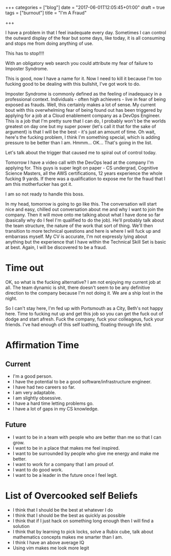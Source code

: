 +++
categories = ["blog"]
date = "2017-06-01T12:05:45+01:00"
draft = true
tags = ["burnout"]
title = "I'm A Fraud"

+++

I have a problem in that I feel inadequate every day. Sometimes I can control the outward display of the fear but some days, like today, it is all consuming and stops me from doing anything of use.

This has to stop!!!!

With an obligatory web search you could attribute my fear of failure to Imposter Syndrome.

This is good, now I have a name for it. Now I need to kill it because I'm too fucking good to be dealing with this bullshit, I've got work to do.

Imposter Syndrome is commonly defined as the feeling of inadequacy in a professional context. Individuals - often high achievers - live in fear of being exposed as frauds. Well, this certainly makes a lot of sense. My current bout with this overwhelming fear of being found out has been triggered by applying for a job at a Cloud enablement company as a DevOps Engineer. This is a job that I'm pretty sure that I can do, I probably won't be the worlds greatest on day one but my super power (let's call it that for the sake of argument) is that I will be the best - it's just an amount of time. Oh wait, here's the fucking problem, I think I'm something special, which is adding pressure to be better than I am. Hmmm... OK... That's going in the list. 

Let's talk about the trigger that caused me to spiral out of control today.

Tomorrow I have a video call with the DevOps lead at the company I'm applying for. This guys is super legit on paper - CS undergrad, Cognitive Science Masters, all the AWS certifications, 12 years experience the whole fucking 9 yards. If there was a qualification to expose me for the fraud that I am this motherfucker has got it. 

I am so not ready to handle this boss.

In my head, tomorrow is going to go like this. The conversation will start nice and easy, chilled out conversation about me and why I want to join the company. Then it will move onto me talking about what I have done so far (basically why do I feel I'm qualified to do the job). He'll probably talk about the team structure, the nature of the work that sort of thing. We'll then transition to more technical questions and here is where I will fuck up and embarrass myself. My CV is accurate, I'm not expressly lying about anything but the experience that I have within the Technical Skill Set is basic at best. Again, I will be discovered to be a fraud.

# Time out

OK, so what is the fucking alternative? I am not enjoying my current job at all. The team dynamic is shit, there doesn't seem to be any definitive direction to the company because I'm not doing it. We are a ship lost in the night.

So I can't stay here, I'm fed up with Portsmouth as a City, Beth's not happy here. Time to fucking nut up and get this job so you can get the fuck out of dodge and start afresh. Fuck the company, fuck your colleageus, fuck your friends. I've had enough of this self loathing, floating through life shit.

# Affirmation Time

## Current
- I'm a good person.
- I have the potential to be a good software/infrastructure engineer.
- I have had two careers so far.
- I am very adaptable.
- I am slightly obsessive.
- I have a hard time letting problems go.
- I have a lot of gaps in my CS knowledge.

## Future
- I want to be in a team with people who are better than me so that I can grow.
- I want to be in a place that makes me feel inspired.
- I want to be surrounded by people who give me energy and make me better.
- I want to work for a company that I am proud of.
- I want to do good work. 
- I want to be a leader in the future once I feel legit.

# List of Overcooked self Beliefs

- I think that I should be the best at whatever I do
- I think that I should be the best as quickly as possible
- I think that if I just hack on something long enough then I will find a solution
- I think that by learning to pick locks, solve a Rubix cube, talk about mathematics concepts makes me smarter than I am.
- I think I have an above average IQ
- Using vim makes me look more legit
